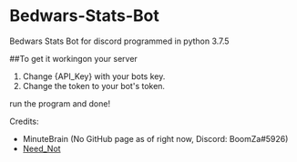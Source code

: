 # Bedwars-Stats-Bot

Bedwars Stats Bot for discord programmed in python 3.7.5


##To get it workingon your server
1. Change {API_Key} with your bots key.
2. Change the token to your bot's token.

run the program and done!


Credits: 
- MinuteBrain (No GitHub page as of right now, Discord: BoomZa#5926)
- [Need_Not](https://github.com/NeedNot)

